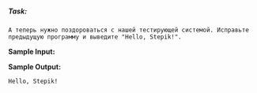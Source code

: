 ##### Task:
    А теперь нужно поздороваться с нашей тестирующей системой. Исправьте предыдущую программу и выведите "Hello, Stepik!".

**Sample Input:**

**Sample Output:**

```Hello, Stepik!```



